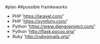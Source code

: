 #plan
##possible framkeworks
- PHP 'https://laravel.com/'
- PHP 'https://symfony.com/'
- Python 'https://www.djangoproject.com/'
- Python 'http://flask.pocoo.org/'
- Ruby 'http://rubyonrails.org/'
